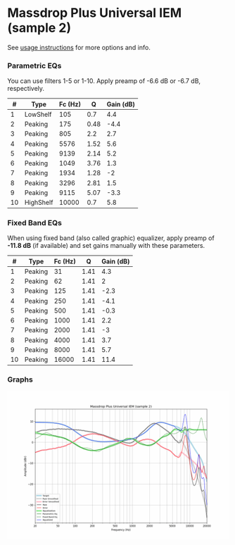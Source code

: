 # Massdrop Plus Universal IEM (sample 2)
See [usage instructions](https://github.com/jaakkopasanen/AutoEq#usage) for more options and info.

### Parametric EQs
You can use filters 1-5 or 1-10. Apply preamp of -6.6 dB or -6.7 dB, respectively.

|   # | Type      |   Fc (Hz) |    Q |   Gain (dB) |
|-----|-----------|-----------|------|-------------|
|   1 | LowShelf  |       105 | 0.7  |         4.4 |
|   2 | Peaking   |       175 | 0.48 |        -4.4 |
|   3 | Peaking   |       805 | 2.2  |         2.7 |
|   4 | Peaking   |      5576 | 1.52 |         5.6 |
|   5 | Peaking   |      9139 | 2.14 |         5.2 |
|   6 | Peaking   |      1049 | 3.76 |         1.3 |
|   7 | Peaking   |      1934 | 1.28 |        -2   |
|   8 | Peaking   |      3296 | 2.81 |         1.5 |
|   9 | Peaking   |      9115 | 5.07 |        -3.3 |
|  10 | HighShelf |     10000 | 0.7  |         5.8 |

### Fixed Band EQs
When using fixed band (also called graphic) equalizer, apply preamp of **-11.8 dB** (if available) and set gains manually with these parameters.

|   # | Type    |   Fc (Hz) |    Q |   Gain (dB) |
|-----|---------|-----------|------|-------------|
|   1 | Peaking |        31 | 1.41 |         4.3 |
|   2 | Peaking |        62 | 1.41 |         2   |
|   3 | Peaking |       125 | 1.41 |        -2.3 |
|   4 | Peaking |       250 | 1.41 |        -4.1 |
|   5 | Peaking |       500 | 1.41 |        -0.3 |
|   6 | Peaking |      1000 | 1.41 |         2.2 |
|   7 | Peaking |      2000 | 1.41 |        -3   |
|   8 | Peaking |      4000 | 1.41 |         3.7 |
|   9 | Peaking |      8000 | 1.41 |         5.7 |
|  10 | Peaking |     16000 | 1.41 |        11.4 |

### Graphs
![](./Massdrop%20Plus%20Universal%20IEM%20(sample%202).png)
